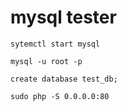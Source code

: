 # mysql tester


    sytemctl start mysql

    mysql -u root -p

    create database test_db;

    sudo php -S 0.0.0.0:80

